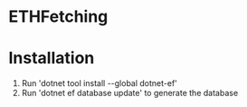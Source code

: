 # ETHFetching
# Installation
1) Run 'dotnet tool install --global dotnet-ef'
2) Run 'dotnet ef database update' to generate the database

